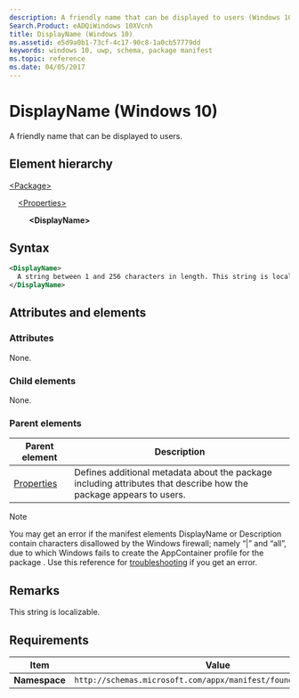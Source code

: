 ```yaml
---
description: A friendly name that can be displayed to users (Windows 10).
Search.Product: eADQiWindows 10XVcnh
title: DisplayName (Windows 10)
ms.assetid: e5d9a0b1-73cf-4c17-90c8-1a0cb57779dd
keywords: windows 10, uwp, schema, package manifest
ms.topic: reference
ms.date: 04/05/2017
---
```


# DisplayName (Windows 10)

A friendly name that can be displayed to users.

## Element hierarchy

[\<Package\>](element-package.md)

&nbsp;&nbsp;&nbsp;&nbsp;[\<Properties\>](element-properties.md)

&nbsp;&nbsp;&nbsp;&nbsp; &nbsp;&nbsp;&nbsp;&nbsp;**\<DisplayName\>**

## Syntax

```xml
<DisplayName>
  A string between 1 and 256 characters in length. This string is localizable. 
</DisplayName>
```

## Attributes and elements

### Attributes

None.

### Child elements

None.

### Parent elements

| Parent element | Description |
|-|-|
| [Properties](element-properties.md) | Defines additional metadata about the package including attributes that describe how the package appears to users. |

> [!NOTE]
> You may get an error if the manifest elements DisplayName or Description contain characters disallowed by the Windows firewall; namely “|” and “all”, due to which Windows fails to create the AppContainer profile for the package . Use this reference for [troubleshooting](/windows/win32/appxpkg/troubleshooting) if you get an error.

## Remarks

This string is localizable.

## Requirements

| Item  | Value  |
|--|--|
| **Namespace** | `http://schemas.microsoft.com/appx/manifest/foundation/windows10` |
